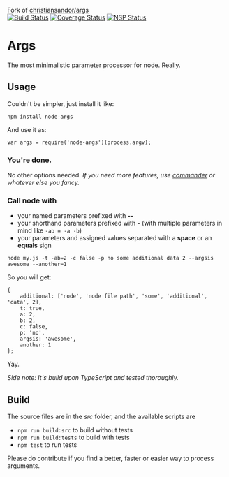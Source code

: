 Fork of [christiansandor/args](https://github.com/christiansandor/args)  
[![Build Status](https://travis-ci.org/christiansandor/args.svg?branch=master)](https://travis-ci.org/christiansandor/args)
[![Coverage Status](https://coveralls.io/repos/github/christiansandor/args/badge.svg?branch=master)](https://coveralls.io/github/christiansandor/args?branch=master)
[![NSP Status](https://nodesecurity.io/orgs/sandor-krisztian/projects/cc2b9197-5cdb-47b6-a17f-32642da55040/badge)](https://nodesecurity.io/orgs/sandor-krisztian/projects/cc2b9197-5cdb-47b6-a17f-32642da55040)

# Args
The most minimalistic parameter processor for node. Really.

## Usage
Couldn't be simpler, just install it like:
```
npm install node-args
```

And use it as:
```
var args = require('node-args')(process.argv);
```

 
### You're done.
No other options needed. *If you need more features, use [commander](https://www.npmjs.com/package/commander) or whatever else you fancy.*

### Call node with
- your named parameters prefixed with **--**
- your shorthand parameters prefixed with **-** (with multiple
  parameters in mind like `-ab = -a -b`)
- your parameters and assigned values separated with a
**space** or an **equals** sign

```
node my.js -t -ab=2 -c false -p no some additional data 2 --argsis awesome --another=1
```

So you will get:
```
{
    additional: ['node', 'node file path', 'some', 'additional', 'data', 2],
    t: true,
    a: 2,
    b: 2,
    c: false,
    p: 'no',
    argsis: 'awesome',
    another: 1
};
```

Yay.

*Side note: It's build upon TypeScript and tested thoroughly.*

## Build
The source files are in the *src* folder, and the available
scripts are
- `npm run build:src` to build without tests
- `npm run build:tests` to build with tests
- `npm test` to run tests

Please do contribute if you find a better, faster or easier way
to process arguments.
